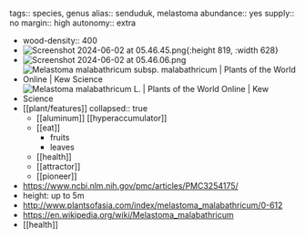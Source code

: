 tags:: species, genus
alias:: senduduk, melastoma
abundance:: yes
supply:: no
margin:: high
autonomy:: extra

- wood-density:: 400
- ![Screenshot 2024-06-02 at 05.46.45.png](https://peach-geographical-bat-397.mypinata.cloud/ipfs/QmYid5D55k3w9eKGWyTks4sd4Tz7SuvRWmiVqabaReGmtd){:height 819, :width 628}
- ![Screenshot 2024-06-02 at 05.46.06.png](https://peach-geographical-bat-397.mypinata.cloud/ipfs/QmetWnqKbHoCmLk9UFe1nodwnTA8yU6ANNUsMfXzLbQLLy)
- ![Melastoma malabathricum subsp. malabathricum | Plants of the World Online |  Kew Science](https://peach-geographical-bat-397.mypinata.cloud/ipfs/QmQppJLuhezTkwnmtrbvW4prBmhignMGb6xRYrj6wUbZa7)
- ![Melastoma malabathricum L. | Plants of the World Online | Kew Science](https://peach-geographical-bat-397.mypinata.cloud/ipfs/QmTKbbj14SCvTVE4g8iPGS17mMrUqos34kKWNruJTHYPzc)
- [[plant/features]]
  collapsed:: true
	- [[aluminum]] [[hyperaccumulator]]
	- [[eat]]
		- fruits
		- leaves
	- [[health]]
	- [[attractor]]
	- [[pioneer]]
- https://www.ncbi.nlm.nih.gov/pmc/articles/PMC3254175/
- height: up to 5m
- http://www.plantsofasia.com/index/melastoma_malabathricum/0-612
- https://en.wikipedia.org/wiki/Melastoma_malabathricum
- [[health]]